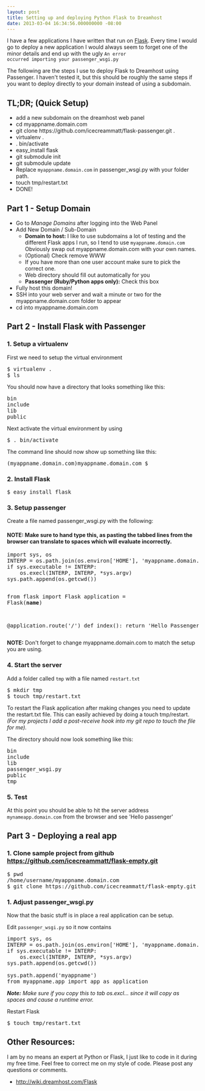 ```yaml
---
layout: post
title: Setting up and deploying Python Flask to Dreamhost
date: 2013-03-04 16:34:56.000000000 -08:00
---
```

I have a few applications I have written that run on <a title="Flask" href="http://flask.pocoo.org" target="_blank">Flask</a>. Every time I would go to deploy a new application I would always seem to forget one of the minor details and end up with the ugly <code>An error occurred importing your passenger_wsgi.py</code>

The following are the steps I use to deploy Flask to Dreamhost using Passenger. I haven't tested it, but this should be roughly the same steps if you want to deploy directly to your domain instead of using a subdomain.
<h2>TL;DR; (Quick Setup)</h2>
<ul>
	<li>add a new subdomain on the dreamhost web panel</li>
	<li>cd myappname.domain.com</li>
	<li>git clone https://github.com/icecreammatt/flask-passenger.git .</li>
	<li>virtualenv .</li>
	<li>. bin/activate</li>
	<li>easy_install flask</li>
	<li>git submodule init</li>
	<li>git submodule update</li>
	<li>Replace <code>myappname.domain.com</code> in passenger_wsgi.py with your folder path.</li>
	<li>touch tmp/restart.txt</li>
	<li>DONE!</li>
</ul>
<h2>Part 1 - Setup Domain</h2>
<ul>
	<li>Go to <em>Manage Domains</em> after logging into the Web Panel</li>
	<li>Add New Domain / Sub-Domain
<ul>
	<li><strong>Domain to host:</strong> I like to use subdomains a lot of testing and the different Flask apps I run, so I tend to use <code>myappname.domain.com</code> Obviously swap out myappname.domain.com with your own names.</li>
	<li>(Optional) Check remove WWW</li>
	<li>If you have more than one user account make sure to pick the correct one.</li>
	<li>Web directory should fill out automatically for you</li>
	<li><strong>Passenger (Ruby/Python apps only):</strong> Check this box</li>
</ul>
</li>
	<li>Fully host this domain!</li>
	<li>SSH into your web server and wait a minute or two for the myappname.domain.com folder to appear</li>
	<li>cd into myappname.domain.com</li>
</ul>
<h2>Part 2 - Install Flask with Passenger</h2>
<h3>1. Setup a virtualenv</h3>
First we need to setup the virtual environment
<pre name="code" class="shell">$ virtualenv .
$ ls</pre>
You should now have a directory that looks something like this:
<pre name="code" class="shell">bin     
include  
lib 
public</pre>
Next activate the virtual environment by using
<pre name="code" class="shell">$ . bin/activate</pre>
The command line should now show up something like this:
<pre name="code" class="shell">(myappname.domain.com)myappname.domain.com $</pre>
<h3>2. Install Flask</h3>
<pre name="code" class="shell">$ easy_install flask</pre>
<h3>3. Setup passenger</h3>
Create a file named passenger_wsgi.py with the following:
<h4>NOTE: Make sure to hand type this, as pasting the tabbed lines from the browser can translate to spaces which will evaluate incorrectly.</h4>
<pre name="code" class="python">import sys, os
INTERP = os.path.join(os.environ[&#039;HOME&#039;], &#039;myappname.domain.com&#039;, &#039;bin&#039;, &#039;python&#039;)
if sys.executable != INTERP:
    os.execl(INTERP, INTERP, *sys.argv)
sys.path.append(os.getcwd())

from flask import Flask
application = Flask(__name__)

@application.route(&#039;/&#039;)
def index():
    return &#039;Hello Passenger&#039;</pre>
<strong>NOTE:</strong> Don't forget to change myappname.domain.com to match the setup you are using.
<h3>4. Start the server</h3>
Add a folder called <code>tmp</code> with a file named <code>restart.txt</code>
<pre name="code" class="shell">$ mkdir tmp
$ touch tmp/restart.txt</pre>
To restart the Flask application after making changes you need to update the restart.txt file. This can easily achieved by doing a touch tmp/restart.
<em>(For my projects I add a post-receive hook into my git repo to touch the file for me).</em>

The directory should now look something like this:
<pre name="code" class="shell">bin  
include  
lib  
passenger_wsgi.py
public  
tmp</pre>
<h3>5. Test</h3>
At this point you should be able to hit the server address <code>mynameapp.domain.com</code> from the browser and see 'Hello passenger'
<h2>Part 3 - Deploying a real app</h2>
<h3>1. Clone sample project from github <a href="https://github.com/icecreammatt/flask-empty.git">https://github.com/icecreammatt/flask-empty.git</a></h3>
<pre name="code" class="shell">$ pwd
/home/username/myappname.domain.com
$ git clone https://github.com/icecreammatt/flask-empty.git myappname</pre>
<h3>1. Adjust passenger_wsgi.py</h3>
Now that the basic stuff is in place a real application can be setup.

Edit <code>passenger_wsgi.py</code> so it now contains
<pre name="code" class="python">import sys, os
INTERP = os.path.join(os.environ[&#039;HOME&#039;], &#039;myappname.domain.com&#039;, &#039;bin&#039;, &#039;python&#039;)
if sys.executable != INTERP:
    os.execl(INTERP, INTERP, *sys.argv)
sys.path.append(os.getcwd())

sys.path.append(&#039;myappname&#039;)
from myappname.app import app as application</pre>
<em><strong>Note:</strong> Make sure if you copy this to tab os.excl... since it will copy as spaces and cause a runtime error.</em>

Restart Flask
<pre name="code" class="shell">$ touch tmp/restart.txt</pre>
<h2>Other Resources:</h2>
I am by no means an expert at Python or Flask, I just like to code in it during my free time. Feel free to correct me on my style of code. Please post any questions or comments.
<ul>
	<li><a href="http://wiki.dreamhost.com/Flask">http://wiki.dreamhost.com/Flask</a></li>
</ul>
